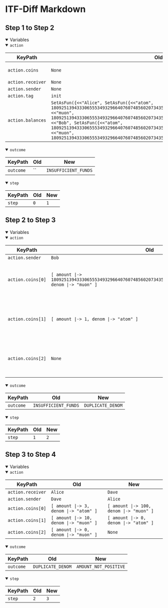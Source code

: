 # ITF-Diff Markdown

## Step 1 to Step 2

<details open>

<summary>Variables</summary>

<details open>

<summary><code>action</code></summary>


|KeyPath|Old|New|
|-|-|-|
|`action.coins`|`None`|`<<[ amount \|-> 1809251394333065553493296640760748560207343510400633813116524750123642650624, denom \|-> "muon" ], [ amount \|-> 1, denom \|-> "atom" ]>>`|
|`action.receiver`|`None`|`"Alice"`|
|`action.sender`|`None`|`"Bob"`|
|`action.tag`|`init`|`send`|
|`action.balances`|`SetAsFun({<<"Alice", SetAsFun({<<"atom", 1809251394333065553493296640760748560207343510400633813116524750123642650623>>, <<"muon", 1809251394333065553493296640760748560207343510400633813116524750123642650623>>})>>, <<"Bob", SetAsFun({<<"atom", 1809251394333065553493296640760748560207343510400633813116524750123642650623>>, <<"muon", 1809251394333065553493296640760748560207343510400633813116524750123642650623>>})>>})`|`None`|

</details>
<details open>

<summary><code>outcome</code></summary>


|KeyPath|Old|New|
|-|-|-|
|`outcome`|``|`INSUFFICIENT_FUNDS`|

</details>
<details open>

<summary><code>step</code></summary>


|KeyPath|Old|New|
|-|-|-|
|`step`|`0`|`1`|

</details>

</details>

## Step 2 to Step 3

<details open>

<summary>Variables</summary>

<details open>

<summary><code>action</code></summary>


|KeyPath|Old|New|
|-|-|-|
|`action.sender`|`Bob`|`Dave`|
|`action.coins[0]`|`[ amount \|-> 1809251394333065553493296640760748560207343510400633813116524750123642650624, denom \|-> "muon" ]`|`[ amount \|-> 3, denom \|-> "atom" ]`|
|`action.coins[1]`|`[ amount \|-> 1, denom \|-> "atom" ]`|`[ amount \|-> 10, denom \|-> "muon" ]`|
|`action.coins[2]`|`None`|`[ amount \|-> 0, denom \|-> "muon" ]`|

</details>
<details open>

<summary><code>outcome</code></summary>


|KeyPath|Old|New|
|-|-|-|
|`outcome`|`INSUFFICIENT_FUNDS`|`DUPLICATE_DENOM`|

</details>
<details open>

<summary><code>step</code></summary>


|KeyPath|Old|New|
|-|-|-|
|`step`|`1`|`2`|

</details>

</details>

## Step 3 to Step 4

<details open>

<summary>Variables</summary>

<details open>

<summary><code>action</code></summary>


|KeyPath|Old|New|
|-|-|-|
|`action.receiver`|`Alice`|`Dave`|
|`action.sender`|`Dave`|`Alice`|
|`action.coins[0]`|`[ amount \|-> 3, denom \|-> "atom" ]`|`[ amount \|-> 100, denom \|-> "muon" ]`|
|`action.coins[1]`|`[ amount \|-> 10, denom \|-> "muon" ]`|`[ amount \|-> 0, denom \|-> "atom" ]`|
|`action.coins[2]`|`[ amount \|-> 0, denom \|-> "muon" ]`|`None`|

</details>
<details open>

<summary><code>outcome</code></summary>


|KeyPath|Old|New|
|-|-|-|
|`outcome`|`DUPLICATE_DENOM`|`AMOUNT_NOT_POSITIVE`|

</details>
<details open>

<summary><code>step</code></summary>


|KeyPath|Old|New|
|-|-|-|
|`step`|`2`|`3`|

</details>

</details>

